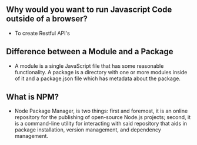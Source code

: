 ## Why would you want to run Javascript Code outside of a browser?
* To create Restful API's
## Difference between a Module and a Package
* A module is a single JavaScript file that has some reasonable functionality. A package is a directory with one or more modules inside of it and a package.json file which has metadata about the package.
## What is NPM?
* Node Package Manager, is two things: first and foremost, it is an online repository for the publishing of open-source Node.js projects; second, it is a command-line utility for interacting with said repository that aids in package installation, version management, and dependency management.
## 